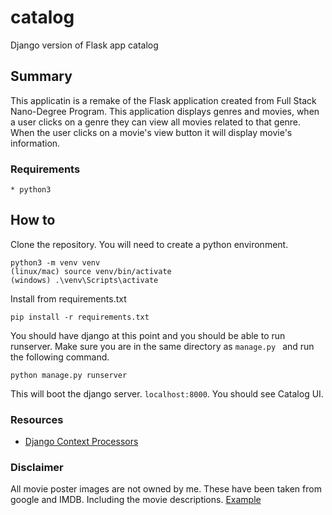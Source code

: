 # catalog
Django version of Flask app catalog

## Summary
This applicatin is a remake of the Flask application created from Full Stack Nano-Degree Program.
This application displays genres and movies, when a user clicks on a genre they can view all movies related 
to that genre. When the user clicks on a movie's view button it will display movie's information. 

### Requirements
```
* python3
```

## How to
Clone the repository.
You will need to create a python environment. 
```
python3 -m venv venv
(linux/mac) source venv/bin/activate
(windows) .\venv\Scripts\activate
```
Install from requirements.txt
```
pip install -r requirements.txt
```
You should have django at this point and you should be able to run runserver. 
Make sure you are in the same directory as ```manage.py ``` and run the following command. 
```
python manage.py runserver
```
This will boot the django server. ```localhost:8000```. You should see Catalog UI. 




### Resources
* [Django Context Processors](https://stackoverflow.com/questions/34902707/how-can-i-pass-data-to-django-layouts-like-base-html-without-having-to-provi)


### Disclaimer 
All movie poster images are not owned by me. These have been taken from google and IMDB. 
Including the movie descriptions. [Example](https://www.imdb.com/title/tt0120338/?ref_=fn_al_tt_1)